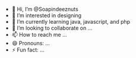 - 👋 Hi, I’m @Soapindeeznuts
- 👀 I’m interested in designing
- 🌱 I’m currently learning java, javascript, and php
- 💞️ I’m looking to collaborate on ...
- 📫 How to reach me ...
- 😄 Pronouns: ...
- ⚡ Fun fact: ...

<!---
Soapindeeznuts/Soapindeeznuts is a ✨ special ✨ repository because its `README.md` (this file) appears on your GitHub profile.
You can click the Preview link to take a look at your changes.
--->

